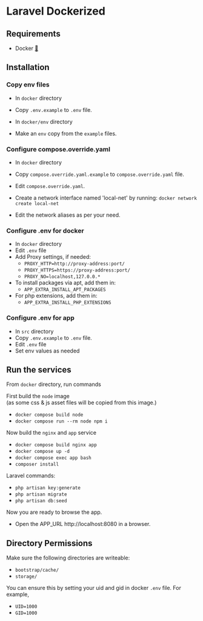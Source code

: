 # Laravel Dockerized

## Requirements
- Docker [🔗](https://docs.docker.com/desktop/)

## Installation

### Copy env files

- In `docker` directory
- Copy `.env.example` to `.env` file.

- In `docker/env` directory
- Make an `env` copy from the `example` files.

### Configure compose.override.yaml

- In `docker` directory
- Copy `compose.override.yaml.example` to `compose.override.yaml` file.
- Edit `compose.override.yaml`.


- Create a network interface named 'local-net' by running: `docker network create local-net`
- Edit the network aliases as per your need.

### Configure .env for docker

- In `docker` directory
- Edit `.env` file
- Add Proxy settings, if needed:
    - `PROXY_HTTP=http://proxy-address:port/`
    - `PROXY_HTTPS=https://proxy-address:port/`
    - `PROXY_NO=localhost,127.0.0.*`
- To install packages via apt, add them in:
    - `APP_EXTRA_INSTALL_APT_PACKAGES`
- For php extensions, add them in:
    - `APP_EXTRA_INSTALL_PHP_EXTENSIONS`

### Configure .env for app

- In `src` directory
- Copy `.env.example` to `.env` file.
- Edit `.env` file
- Set env values as needed

## Run the services

From `docker` directory, run commands

First build the `node` image  
(as some css & js asset files will be copied from this image.)

- `docker compose build node`
- `docker compose run --rm node npm i`

Now build the `nginx` and `app` service

- `docker compose build nginx app`
- `docker compose up -d`
- `docker compose exec app bash`
- `composer install`

Laravel commands:
- `php artisan key:generate`
- `php artisan migrate`
- `php artisan db:seed`

Now you are ready to browse the app. 
- Open the APP_URL http://localhost:8080 in a browser.

## Directory Permissions

Make sure the following directories are writeable:

- `bootstrap/cache/`
- `storage/`

You can ensure this by setting your uid and gid in docker `.env` file.
For example,
- `UID=1000`
- `GID=1000`
